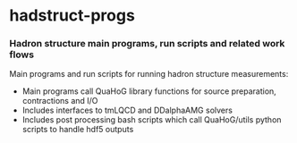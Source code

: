 # hadstruct-progs
### Hadron structure main programs, run scripts and related work flows

Main programs and run scripts for running hadron structure measurements:
* Main programs call QuaHoG library functions for source preparation, contractions and I/O
* Includes interfaces to tmLQCD and DDalphaAMG solvers
* Includes post processing bash scripts which call QuaHoG/utils python scripts to handle hdf5 outputs

